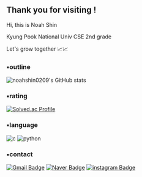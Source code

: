 ## Thank you for visiting !
Hi, this is Noah Shin

Kyung Pook National Univ CSE 2nd grade

Let's grow together 📈📈
### ▪️outline
![noahshin0209's GitHub stats](https://github-readme-stats.vercel.app/api?username=noahshin0209&show_icons=true&theme=onedark) 
### ▪️rating
[![Solved.ac Profile](http://mazassumnida.wtf/api/v2/generate_badge?boj=bible0043)](https://solved.ac/bible0043/)
### ▪️language
![c](https://img.shields.io/badge/c-A8B9CC.svg?&style=for-the-badge&logo=c&logoColor=white)
![python](https://img.shields.io/badge/python-3776AB.svg?&style=for-the-badge&logo=python&logoColor=white)
### ▪️contact
[![Gmail Badge](https://img.shields.io/badge/Gmail-d14836?style=flat-square&logo=Gmail&logoColor=white&link=mailto:bible0043@gmail.com)](mailto:bible0043@gmail.com)
[![Naver Badge](https://img.shields.io/badge/Naver-03C75A?style=flat-square&logo=Naver&logoColor=white&link=mailto:bible0043@naver.com)](mailto:bible0043@naver.com)
[![instagram Badge](https://img.shields.io/badge/instagram-e4405f?style=flat-square&logo=instagram&logoColor=white&link=mailto:@noahstagrammmm)](mailto:@noahstagrammmm)




